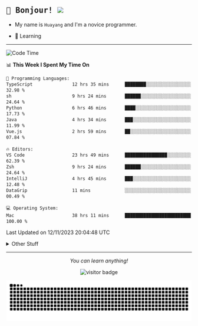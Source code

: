 <h2>
    <samp>🎉 Bonjour!  <img src="https://media.giphy.com/media/mGcNjsfWAjY5AEZNw6/giphy.gif" width="50"></samp>
</h2>

* My name is `Huayang` and I'm a novice programmer.


* 🧐 Learning

<hr>

<!--START_SECTION:waka-->
![Code Time](http://img.shields.io/badge/Code%20Time-1%2C671%20hrs%2045%20mins-blue)

📊 **This Week I Spent My Time On** 

```text
💬 Programming Languages: 
TypeScript               12 hrs 35 mins      ████████░░░░░░░░░░░░░░░░░   32.98 % 
sh                       9 hrs 24 mins       ██████░░░░░░░░░░░░░░░░░░░   24.64 % 
Python                   6 hrs 46 mins       ████░░░░░░░░░░░░░░░░░░░░░   17.73 % 
Java                     4 hrs 34 mins       ███░░░░░░░░░░░░░░░░░░░░░░   11.99 % 
Vue.js                   2 hrs 59 mins       ██░░░░░░░░░░░░░░░░░░░░░░░   07.84 % 

🔥 Editors: 
VS Code                  23 hrs 49 mins      ████████████████░░░░░░░░░   62.39 % 
Zsh                      9 hrs 24 mins       ██████░░░░░░░░░░░░░░░░░░░   24.64 % 
IntelliJ                 4 hrs 45 mins       ███░░░░░░░░░░░░░░░░░░░░░░   12.48 % 
DataGrip                 11 mins             ░░░░░░░░░░░░░░░░░░░░░░░░░   00.49 % 

💻 Operating System: 
Mac                      38 hrs 11 mins      █████████████████████████   100.00 % 
```


 Last Updated on 12/11/2023 20:04:48 UTC
<!--END_SECTION:waka-->

<details>
    <summary>Other Stuff</summary>

* 🛠️ Skills
<!-- 
<p align="center">
  <a href="https://skillicons.dev">
    <img src="https://skillicons.dev/icons?i=c,python,cpp,go,react,js,ts,rust,java,haskell,ruby,kotlin,scala,kubernetes,docker,grafana,jenkins,nginx,nestjs,nextjs,rabbitmq,postgres,kafka,redis,graphql,mysql,linux,md,git,vim,vscode,visualstudio,stackoverflow" />
  </a>
</p>
-->    
<p align="center">
    <img src="https://api.githubtrends.io/user/svg/XmchxUp/langs?time_range=one_year&theme=classic" />
    <img src="https://api.githubtrends.io/user/svg/XmchxUp/repos?time_range=one_year&include_private=True&group=private&theme=classic" />
</p>

* 🏆 Some GitHub statistical reports:

<p align="center">
    <img src="/github-metrics.svg" alt="github metrics" style='visibility:visible' />    
</p>

<p align="center">  
    <img height="180em" src="https://github-readme-stats.vercel.app/api?username=xmchxup&hide_border=true&show_icons=true&include_all_commits=true&bg_color=0,EC6C6C,FFD479,FFFC79,73FA79&theme=graywhite&locale=en" />
    <img height="180em" src="https://github-readme-stats.vercel.app/api/top-langs/?username=xmchxup&hide=css,scss,html&langs_count=8&hide_border=true&layout=compact&bg_color=0,73FA79,73FDFF,D783FF&theme=graywhite&locale=en" />
</p>


<img width="100%" src="https://github-profile-trophy.vercel.app/?username=xmchxup&column=7" />

</details>


<hr>


<p align="center">
    <i>You can learn anything!</i>
    <p align="center">
        <img src="https://visitor-badge.laobi.icu/badge?page_id=xmchxup" alt="visitor badge"/>       
    </p>
</p>

<picture>
  <source media="(prefers-color-scheme: dark)" srcset="https://raw.githubusercontent.com/XmchxUp/XmchxUp/output/github-snake-dark.svg" />
  <source media="(prefers-color-scheme: light)" srcset="https://raw.githubusercontent.com/XmchxUp/XmchxUp/output/github-snake.svg" />
  <img alt="github-snake" src="https://raw.githubusercontent.com/XmchxUp/XmchxUp/output/github-snake.svg" />
</picture>


